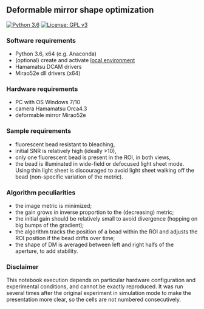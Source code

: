 ## Deformable mirror shape optimization 
[![Python 3.6](https://img.shields.io/badge/python-3.6-blue.svg)](https://www.python.org/downloads/release/python-360/)
[![License: GPL v3](https://img.shields.io/badge/License-GPLv3-blue.svg)](https://www.gnu.org/licenses/gpl-3.0)

### Software requirements
- Python 3.6, x64 (e.g. Anaconda)
- (optional) create and activate [local environment](/microscope_control#installation)
- Hamamatsu DCAM drivers
- Mirao52e dll drivers (x64)

### Hardware requirements
- PC with OS Windows 7/10
- camera Hamamatsu Orca4.3
- deformable mirror Mirao52e

### Sample requirements
- fluorescent bead resistant to bleaching,
- initial SNR is relatively high (ideally >10),
- only one fluorescent bead is present in the ROI, in both views,
- the bead is illuminated in wide-field or defocused light sheet mode. Using thin light sheet is discouraged to avoid light sheet walking off the bead (non-specific variation of the metric).

### Algorithm peculiarities
- the image metric is minimized;
- the gain grows in inverse proportion to the (decreasing) metric;
- the initial gain should be relatively small to avoid divergence (hopping on big bumps of the gradient);
- the algorithm tracks the position of a bead within the ROI and adjusts the ROI position if the bead drifts over time;
- the shape of DM is averaged between left and right halfs of the aperture, to add stability.

### Disclaimer
This notebook execution depends on particular hardware configuration and experimental conditions, and cannot be exactly reproduced. It was run several times after the original experiment in simulation mode to make the presentation more clear, so the cells are not numbered consecutively.